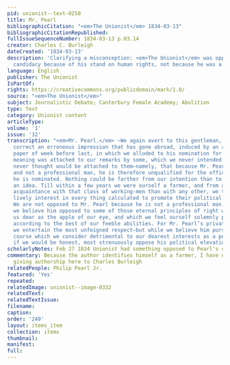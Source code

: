 ```yaml
---
pid: unionist--text-0250
title: Mr. Pearl
bibliographicCitation: "<em>The Unionist</em> 1834-03-13"
bibliographicCitationRepublished: 
fullIssueSequenceNumber: 1834-03-13 p.03.14
creator: Charles C. Burleigh
dateCreated: '1834-03-13'
description: 'Clarifying a misconception: <em>The Unionist</em> was opposed to Pearl''s
  candidacy because of his stand on human rights, not because he was a farmer.'
language: English
publisher: The Unionist
IsPartOf: 
rights: https://creativecommons.org/publicdomain/mark/1.0/
source: "<em>The Unionist</em>"
subject: Journalistic Debate; Canterbury Female Academy; Abolition
type: Text
category: Unionist content
articleType: 
volume: '1'
issue: '32'
transcription: "<em>Mr. Pearl.</em> —We again avert to this gentleman, that we may
  correct an erroneous impression that has gone abroad, induced by an article in our
  paper of week before last, in which we alluded to his nomination for Senator. A
  meaning was attached to our remarks by some, which we never intended should be and
  never thought would be attached to them—namely, that because Mr. Pearl is a farmer,
  and not a professional man, he is therefore unqualified for the office to which
  he is nominated. Nothing could be farther from our intention than to convey such
  an idea. Till within a few years we were ourself a farmer, and from a more intimate
  acquaintance with that class of working-men than with any other, we take the most
  lively interest in every thing calculated to promote their political or moral welfare.
  We are not opposed to Mr. Pearl because he is not a professional man, but because
  we believe him opposed to some of those eternal principles of right which are to
  us dear as the apple of our eye, and which we feel ourself solemnly pledged to defend
  according to the best of our feeble abilities. For Mr. Pearl’s private character
  we entertain the most unfeigned respect—but while we believe him pursuing a political
  course which we consider detrimental to our dearest interests as a people, we must,
  if we would be honest, most strenuously oppose his political elevation.” "
scholarlyNotes: Feb 27 1834 Unionist had something opposed to Pearl's candidacy
commentary: Because the author identifies himself as a farmer, I have defaulted to
  giving authorship here to Charles Burleigh
relatedPeople: Philip Pearl Jr.
featured: 'Yes'
repeated: 
relatedImage: unionist--image-0332
relatedText: 
relatedTextIssue: 
filename: 
caption: 
order: '249'
layout: items_item
collection: items
thumbnail: 
manifest: 
full: 
---
```

